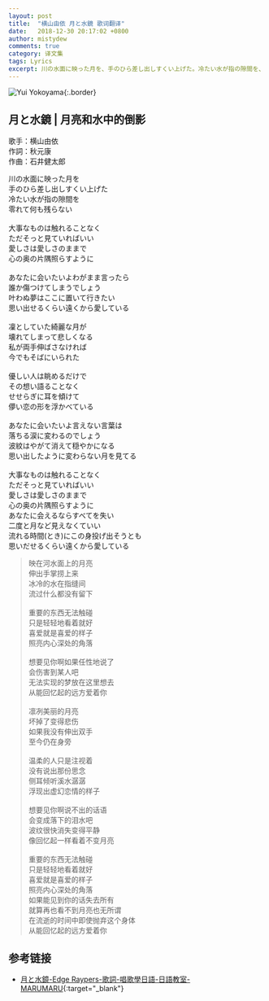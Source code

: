 ```yaml
---
layout: post
title:  "横山由依 月と水鏡 歌词翻译"
date:   2018-12-30 20:17:02 +0800
author: mistydew
comments: true
category: 译文集
tags: Lyrics
excerpt: 川の水面に映った月を、手のひら差し出しすくい上げた。冷たい水が指の隙間を、零れて何も残らない。
---
```

![Yui Yokoyama](https://mistydew.github.io/assets/images/cover/misc/Yui%20Yokoyama.jpg){:.border}

## 月と水鏡 | 月亮和水中的倒影

歌手：横山由依<br>
作詞：秋元康<br>
作曲：石井健太郎

<div class="lyric-original">
<p>
川の水面に映った月を<br>
手のひら差し出しすくい上げた<br>
冷たい水が指の隙間を<br>
零れて何も残らない<br>
<br>
大事なものは触れることなく<br>
ただそっと見ていればいい<br>
愛しさは愛しさのままで<br>
心の奥の片隅照らすように<br>
<br>
あなたに会いたいよわがまま言ったら<br>
誰か傷つけてしまうでしょう<br>
叶わぬ夢はここに置いて行きたい<br>
思い出せるくらい遠くから愛している<br>
<br>
凜としていた綺麗な月が<br>
壊れてしまって悲しくなる<br>
私が両手伸ばさなければ<br>
今でもそばにいられた<br>
<br>
優しい人は眺めるだけで<br>
その想い語ることなく<br>
せせらぎに耳を傾けて<br>
儚い恋の形を浮かべている<br>
<br>
あなたに会いたいよ言えない言葉は<br>
落ちる涙に変わるのでしょう<br>
波紋はやがて消えて穏やかになる<br>
思い出したように変わらない月を見てる<br>
<br>
大事なものは触れることなく<br>
ただそっと見ていればいい<br>
愛しさは愛しさのままで<br>
心の奥の片隅照らすように<br>
あなたに会えるならすべてを失い<br>
二度と月など見えなくていい<br>
流れる時間(とき)にこの身投げ出そうとも<br>
思いだせるくらい遠くから愛している
</p>
</div>

<div class="lyric-translation">
<blockquote>
映在河水面上的月亮<br>
伸出手掌捞上来<br>
冰冷的水在指缝间<br>
流过什么都没有留下<br>
<br>
重要的东西无法触碰<br>
只是轻轻地看着就好<br>
喜爱就是喜爱的样子<br>
照亮内心深处的角落<br>
<br>
想要见你啊如果任性地说了<br>
会伤害到某人吧<br>
无法实现的梦放在这里想去<br>
从能回忆起的远方爱着你<br>
<br>
凛冽美丽的月亮<br>
坏掉了变得悲伤<br>
如果我没有伸出双手<br>
至今仍在身旁<br>
<br>
温柔的人只是注视着<br>
没有说出那份思念<br>
侧耳倾听溪水潺潺<br>
浮现出虚幻恋情的样子<br>
<br>
想要见你啊说不出的话语<br>
会变成落下的泪水吧<br>
波纹很快消失变得平静<br>
像回忆起一样看着不变月亮<br>
<br>
重要的东西无法触碰<br>
只是轻轻地看着就好<br>
喜爱就是喜爱的样子<br>
照亮内心深处的角落<br>
如果能见到你的话失去所有<br>
就算再也看不到月亮也无所谓<br>
在流逝的时间中即使抛弃这个身体<br>
从能回忆起的远方爱着你
</blockquote>
</div>

## 参考链接

* [月と水鏡-Edge Raypers-歌詞-唱歌學日語-日語教室-MARUMARU](https://www.jpmarumaru.com/tw/JPSongPlay-6609.html){:target="_blank"}
